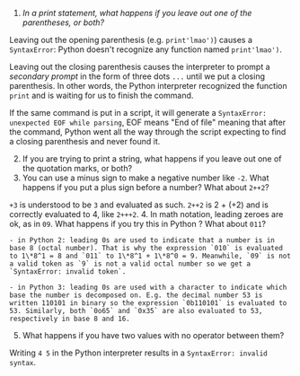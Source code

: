 1. *In a print statement, what happens if you leave out one of the parentheses, or both?*

Leaving out the opening parenthesis (e.g. `print'lmao')`) causes a `SyntaxError`: Python doesn't recognize any function named `print'lmao')`.


Leaving out the closing parenthesis causes the interpreter to prompt a *secondary prompt* in the form of three dots `...` until we put a closing parenthesis. In other words, the Python interpreter recognized the function `print` and is waiting for us to finish the command. 

If the same command is put in a script, it will generate a `SyntaxError: unexpected EOF while parsing`, EOF means "End of file" meaning that after the command, Python went all the way through the script expecting to find a closing parenthesis and never found it. 
 
2. If you are trying to print a string, what happens if you leave out one of the quotation marks, or both?
3. You can use a minus sign to make a negative number like `-2`. What happens if you put a plus sign before a number? What about `2++2`?

`+3` is understood to be `3` and evaluated as such. `2++2` is 2 + (+2) and is correctly evaluated to 4, like `2+++2`.
4. In math notation, leading zeroes are ok, as in `09`. What happens if you try this in Python ? What about `011`?

    - in Python 2: leading 0s are used to indicate that a number is in base 8 (octal number). That is why the expression `010` is evaluated to 1\*8^1 = 8 and `011` to 1\*8^1 + 1\*8^0 = 9. Meanwhile, `09` is not a valid token as `9` is not a valid octal number so we get a `SyntaxError: invalid token`.

    - in Python 3: leading 0s are used with a character to indicate which base the number is decomposed on. E.g. the decimal number 53 is written 110101 in binary so the expression `0b110101` is evaluated to 53. Similarly, both `0o65` and `0x35` are also evaluated to 53, respectively in base 8 and 16.

5. What happens if you have two values with no operator between them?

Writing `4 5` in the Python interpreter results in a `SyntaxError: invalid syntax`.
